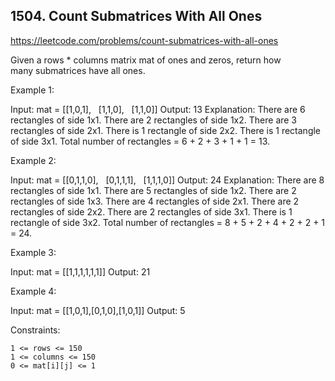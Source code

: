 ## 1504. Count Submatrices With All Ones

https://leetcode.com/problems/count-submatrices-with-all-ones

Given a rows \* columns matrix mat of ones and zeros, return how many submatrices have all ones.

Example 1:

Input: mat = [[1,0,1],
  [1,1,0],
  [1,1,0]]
Output: 13
Explanation:
There are 6 rectangles of side 1x1.
There are 2 rectangles of side 1x2.
There are 3 rectangles of side 2x1.
There is 1 rectangle of side 2x2.
There is 1 rectangle of side 3x1.
Total number of rectangles = 6 + 2 + 3 + 1 + 1 = 13.

Example 2:

Input: mat = [[0,1,1,0],
  [0,1,1,1],
  [1,1,1,0]]
Output: 24
Explanation:
There are 8 rectangles of side 1x1.
There are 5 rectangles of side 1x2.
There are 2 rectangles of side 1x3.
There are 4 rectangles of side 2x1.
There are 2 rectangles of side 2x2.
There are 2 rectangles of side 3x1.
There is 1 rectangle of side 3x2.
Total number of rectangles = 8 + 5 + 2 + 4 + 2 + 2 + 1 = 24.

Example 3:

Input: mat = [[1,1,1,1,1,1]]
Output: 21

Example 4:

Input: mat = [[1,0,1],[0,1,0],[1,0,1]]
Output: 5

Constraints:

    1 <= rows <= 150
    1 <= columns <= 150
    0 <= mat[i][j] <= 1
